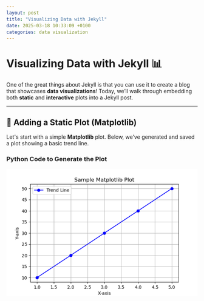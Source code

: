 ```yaml
---
layout: post
title: "Visualizing Data with Jekyll"
date: 2025-03-18 10:33:09 +0100
categories: data visualization
---
```

# **Visualizing Data with Jekyll** 📊  

One of the great things about Jekyll is that you can use it to create a blog that showcases **data visualizations**! Today, we’ll walk through embedding both **static** and **interactive** plots into a Jekyll post.  

---

## **📌 Adding a Static Plot (Matplotlib)**  

Let's start with a simple **Matplotlib** plot. Below, we’ve generated and saved a plot showing a basic trend line.  

### **Python Code to Generate the Plot**
![Sample Matplotlib Plot](/assets/images/matplotlib_plot.png)
